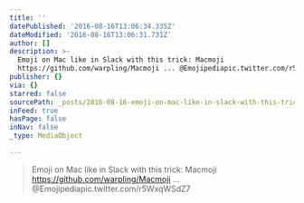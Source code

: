 ```yaml
---
title: ''
datePublished: '2016-08-16T13:06:34.335Z'
dateModified: '2016-08-16T13:06:31.731Z'
author: []
description: >-
  Emoji on Mac like in Slack with this trick: Macmoji
  https://github.com/warpling/Macmoji ... @Emojipediapic.twitter.com/r5WxqWSdZ7
publisher: {}
via: {}
starred: false
sourcePath: _posts/2016-08-16-emoji-on-mac-like-in-slack-with-this-trick-macmoji-https.md
inFeed: true
hasPage: false
inNav: false
_type: MediaObject

---
```

> Emoji on Mac like in Slack with this trick: Macmoji https://github.com/warpling/Macmoji ... @Emojipediapic.twitter.com/r5WxqWSdZ7